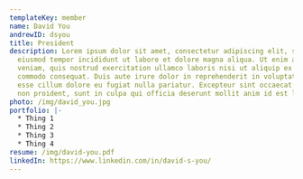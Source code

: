 ```yaml
---
templateKey: member
name: David You
andrewID: dsyou
title: President
description: Lorem ipsum dolor sit amet, consectetur adipiscing elit, sed do
  eiusmod tempor incididunt ut labore et dolore magna aliqua. Ut enim ad minim
  veniam, quis nostrud exercitation ullamco laboris nisi ut aliquip ex ea
  commodo consequat. Duis aute irure dolor in reprehenderit in voluptate velit
  esse cillum dolore eu fugiat nulla pariatur. Excepteur sint occaecat cupidatat
  non proident, sunt in culpa qui officia deserunt mollit anim id est laborum.
photo: /img/david_you.jpg
portfolio: |-
  * Thing 1
  * Thing 2
  * Thing 3
  * Thing 4
resume: /img/david-you.pdf
linkedIn: https://www.linkedin.com/in/david-s-you/
---
```

